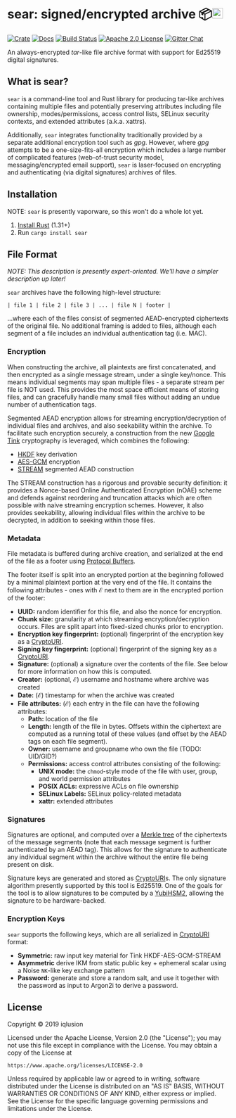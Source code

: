 # sear: signed/encrypted archive 📦<a href="https://www.iqlusion.io"><img src="https://storage.googleapis.com/iqlusion-prod-web-assets/img/logo/iqlusion-rings-sm.png" alt="iqlusion" width="24" height="24"></a>

[![Crate][crate-img]][crate-link]
[![Docs][docs-img]][docs-link]
[![Build Status][build-image]][build-link]
[![Apache 2.0 License][license-image]][license-link]
[![Gitter Chat][gitter-image]][gitter-link]

An always-encrypted *tar*-like file archive format with support for Ed25519
digital signatures.

## What is sear?

`sear` is a command-line tool and Rust library for producing tar-like
archives containing multiple files and potentially preserving attributes
including file ownership, modes/permissions, access control lists,
SELinux security contexts, and extended attributes (a.k.a. xattrs).

Additionally, `sear` integrates functionality traditionally provided by
a separate additional encryption tool such as *gpg*. However, where *gpg*
attempts to be a one-size-fits-all encryption which includes a large number
of complicated features (web-of-trust security model, messaging/encrypted email
support), `sear` is laser-focused on encrypting and authenticating (via
digital signatures) archives of files.

## Installation

NOTE: `sear` is presently vaporware, so this won't do a whole lot yet.

1. [Install Rust] (1.31+)
2. Run `cargo install sear`

## File Format

*NOTE: This description is presently expert-oriented. We'll have a simpler
description up later!*

`sear` archives have the following high-level structure:

```
| file 1 | file 2 | file 3 | ... | file N | footer |
```

...where each of the files consist of segmented AEAD-encrypted ciphertexts of
the original file. No additional framing is added to files, although each
segment of a file includes an individual authentication tag (i.e. MAC).

### Encryption

When constructing the archive, all plaintexts are first concatenated, and then
encrypted as a single message stream, under a single key/nonce. This means
individual segments may span multiple files - a separate stream per file
is NOT used. This provides the most space efficient means of storing files,
and can gracefully handle many small files without adding an undue number
of authentication tags.

Segmented AEAD encryption allows for streaming encryption/decryption of
individual files and archives, and also seekability within the archive.
To facilitate such encryption securely, a construction from the new
[Google Tink] cryptography is leveraged, which combines the following:

- [HKDF] key derivation
- [AES-GCM] encryption
- [STREAM] segmented AEAD construction

The STREAM construction has a rigorous and provable security definition:
it provides a Nonce-based Online Authenticated Encryption (nOAE) scheme
and defends against reordering and truncation attacks which are often
possible with naive streaming encryption schemes. However, it also provides
seekability, allowing individual files within the archive to be decrypted,
in addition to seeking within those files.

### Metadata

File metadata is buffered during archive creation, and serialized at the
end of the file as a footer using [Protocol Buffers].

The footer itself is split into an encrypted portion at the beginning followed
by a minimal plaintext portion at the very end of the file. It contains the
following attributes - ones with ℰ next to them are in the encrypted portion
of the footer:

- **UUID:** random identifier for this file, and also the nonce for encryption.
- **Chunk size:** granularity at which streaming encryption/decryption occurs.
  Files are split apart into fixed-sized chunks prior to encryption.
- **Encryption key fingerprint:** (optional) fingerprint of the encryption key
  as a [CryptoURI].
- **Signing key fingerprint:** (optional) fingerprint of the signing key as a
  [CryptoURI].
- **Signature:** (optional) a signature over the contents of the file. See
  below for more information on how this is computed.
- **Creator:** (optional, ℰ) username and hostname where archive was created
- **Date:** (ℰ) timestamp for when the archive was created
- **File attributes:** (ℰ) each entry in the file can have the following
  attributes:
  - **Path:** location of the file
  - **Length:** length of the file in bytes. Offsets within the ciphertext
    are computed as a running total of these values (and offset by the AEAD
    tags on each file segment).
  - **Owner:** username and groupname who own the file (TODO: UID/GID?)
  - **Permissions:** access control attributes consisting of the following:
    - **UNIX mode:** the `chmod`-style mode of the file with user, group, and
      world permission attributes
    - **POSIX ACLs:** expressive ACLs on file ownership
    - **SELinux Labels:** SELinux policy-related metadata
    - **xattr:** extended attributes

### Signatures

Signatures are optional, and computed over a [Merkle tree] of the ciphertexts
of the message segments (note that each message segment is further
authenticated by an AEAD tag). This allows for the signature to authenticate
any individual segment within the archive without the entire file being
present on disk.

Signature keys are generated and stored as [CryptoURI]s. The only signature
algorithm presently supported by this tool is Ed25519. One of the goals for
the tool is to allow signatures to be computed by a [YubiHSM2], allowing the
signature to be hardware-backed.

### Encryption Keys

`sear` supports the following keys, which are all serialized in [CryptoURI]
format:

- **Symmetric:** raw input key material for Tink HKDF-AES-GCM-STREAM
- **Asymmetric** derive IKM from static public key + ephemeral scalar using
  a Noise `NK`-like key exchange pattern
- **Password:** generate and store a random salt, and use it together with
  the password as input to Argon2i to derive a password.

## License

Copyright © 2019 iqlusion

Licensed under the Apache License, Version 2.0 (the "License");
you may not use this file except in compliance with the License.
You may obtain a copy of the License at

    https://www.apache.org/licenses/LICENSE-2.0

Unless required by applicable law or agreed to in writing, software
distributed under the License is distributed on an "AS IS" BASIS,
WITHOUT WARRANTIES OR CONDITIONS OF ANY KIND, either express or implied.
See the License for the specific language governing permissions and
limitations under the License.

[crate-img]: https://img.shields.io/crates/v/sear.svg
[crate-link]: https://crates.io/crates/sear
[docs-img]: https://docs.rs/sear/badge.svg
[docs-link]: https://docs.rs/sear/
[build-image]: https://travis-ci.com/iqlusioninc/sear.svg?branch=develop
[build-link]: https://travis-ci.com/iqlusioninc/sear
[license-image]: https://img.shields.io/badge/license-Apache2.0.svg
[license-link]: https://github.com/iqlusioninc/sear/blob/develop/LICENSE
[gitter-image]: https://badges.gitter.im/iqlusioninc/sear.svg
[gitter-link]: https://gitter.im/iqlusioninc/community
[Install Rust]: https://www.rust-lang.org/en-US/install.html
[Google Tink]: https://github.com/google/tink
[HKDF]: https://en.wikipedia.org/wiki/HKDF
[AES-GCM]: https://en.wikipedia.org/wiki/Galois/Counter_Mode
[STREAM]: https://web.cs.ucdavis.edu/~rogaway/papers/oae.pdf
[Protocol Buffers]: https://developers.google.com/protocol-buffers/
[CryptoURI]: https://github.com/cryptouri/cryptouri.rs/blob/master/README.md
[Merkle tree]: https://en.wikipedia.org/wiki/Merkle_tree
[YubiHSM2]: https://developers.yubico.com/YubiHSM2/
